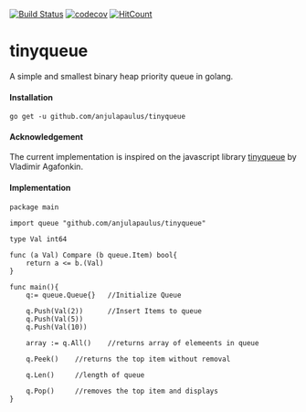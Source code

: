 [![Build Status](https://travis-ci.com/anjulapaulus/tinyqueue.svg?branch=master)](https://travis-ci.com/anjulapaulus/tinyqueue)
[![codecov](https://codecov.io/gh/anjulapaulus/tinyqueue/branch/master/graph/badge.svg)](https://codecov.io/gh/anjulapaulus/config)
[![HitCount](http://hits.dwyl.com/anjulapaulus/tinyqueue.svg)](http://hits.dwyl.com/anjulapaulus/tinyqueue)
# tinyqueue

A simple and smallest binary heap priority queue in golang.


#### Installation
````
go get -u github.com/anjulapaulus/tinyqueue
````


#### Acknowledgement
The current implementation is inspired on the javascript library [tinyqueue](https://github.com/mourner/tinyqueue) by Vladimir Agafonkin.

#### Implementation

````
package main

import queue "github.com/anjulapaulus/tinyqueue"

type Val int64

func (a Val) Compare (b queue.Item) bool{
	return a <= b.(Val)
}

func main(){
	q:= queue.Queue{}   //Initialize Queue

	q.Push(Val(2))      //Insert Items to queue
	q.Push(Val(5))
	q.Push(Val(10))

	array := q.All()    //returns array of elemeents in queue

	q.Peek()    //returns the top item without removal

	q.Len()     //length of queue

	q.Pop()     //removes the top item and displays
}
